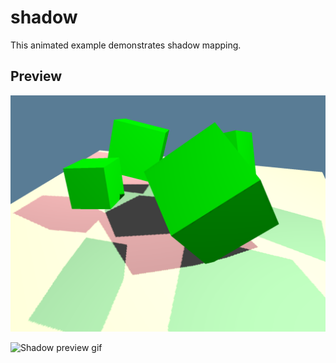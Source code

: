 # shadow

This animated example demonstrates shadow mapping.

## Preview

![Shadow preview](./output.png)

![Shadow preview gif](./output.gif)
